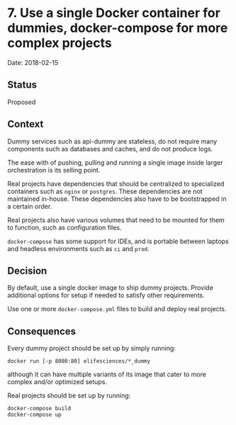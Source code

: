 # 7. Use a single Docker container for dummies, docker-compose for more complex projects

Date: 2018-02-15

## Status

Proposed

## Context

Dummy services such as api-dummy are stateless, do not require many components such as databases and caches, and do not produce logs.

The ease with of pushing, pulling and running a single image inside larger orchestration is its selling point.

Real projects have dependencies that should be centralized to specialized containers such as `nginx` or `postgres`. These dependencies are not maintained in-house. These dependencies also have to be bootstrapped in a certain order.

Real projects also have various volumes that need to be mounted for them to function, such as configuration files.

`docker-compose` has some support for IDEs, and is portable between laptops and headless environments such as `ci` and `prod`.

## Decision

By default, use a single docker image to ship dummy projects. Provide additional options for setup if needed to satisfy other requirements.

Use one or more `docker-compose.yml` files to build and deploy real projects.

## Consequences

Every dummy project should be set up by simply running:

```
docker run [-p 8080:80] elifesciences/*_dummy
```

although it can have multiple variants of its image that cater to more complex and/or optimized setups.

Real projects should be set up by running:

```
docker-compose build
docker-compose up
```
